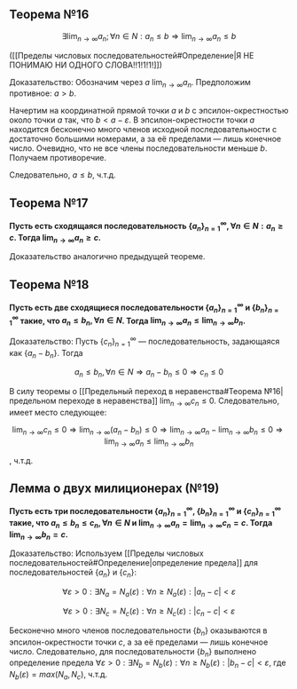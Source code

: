 ## Теорема №16
$$
∃ \lim_{n→∞} a_n; \forall n ∈ N: a_n \le b ⇒ \lim_{n→∞} a_n \le b
$$

([[Пределы числовых последовательностей#Определение|Я НЕ ПОНИМАЮ НИ ОДНОГО СЛОВА!!1!1!1!]])

Доказательство: Обозначим через $a$ $\lim_{n→∞} a_n$. Предположим противное: $a > b$.

Начертим на координатной прямой точки $a$ и $b$ с эпсилон-окрестностью около точки $a$ так, что $b < a - ε$. В эпсилон-окрестности точки $a$ находится бесконечно много членов исходной последовательности с достаточно большими номерами, а за её пределами — лишь конечное число. Очевидно, что не все члены последовательности меньше $b$. Получаем противоречие.

Следовательно, $a \le b$, ч.т.д.
## Теорема №17
**Пусть есть сходящаяся последовательность $\{a_n\}^{∞}_{n=1},\forall n ∈ N : a_n \ge c$. Тогда $\lim_{n→∞} a_n \ge c$.**

Доказательство аналогично предыдущей теореме.
## Теорема №18
**Пусть есть две сходящиеся последовательности $\{a_n\}^{∞}_{n=1}$ и $\{b_n\}^{∞}_{n=1}$ такие, что $a_n \le b_n, \forall n ∈ N$. Тогда $\lim_{n→∞} a_n \le \lim_{n→∞} b_n$.**

Доказательство: Пусть $\{c_n\}^{∞}_{n=1}$ — последовательность, задающаяся как $\{a_n - b_n\}$. Тогда

$$
a_n \le b_n, \forall n ∈ N ⇒ a_n - b_n \le 0 ⇒ c_n \le 0
$$

В силу теоремы о [[Предельный переход в неравенства#Теорема №16|предельном переходе в неравенства]] $\lim_{n→∞} c_n \le 0$. Следовательно, имеет место следующее:

$$
\lim_{n→∞} c_n \le 0 ⇒ \lim_{n→∞}(a_n - b_n) \le 0 ⇒ \lim_{n→∞} a_n - \lim_{n→∞} b_n \le 0 ⇒ \lim_{n→∞} a_n \le \lim_{n→∞} b_n
$$

, ч.т.д.
## Лемма о двух милиционерах (№19)
**Пусть есть три последовательности $\{a_n\}^{∞}_{n=1}$, $\{b_n\}^{∞}_{n=1}$ и $\{c_n\}^{∞}_{n=1}$ такие, что $a_n \le b_n \le c_n, \forall n ∈ N$ и $\lim_{n→∞} a_n = \lim_{n→∞} c_n = c$. Тогда $\lim_{n→∞} b_n = c$.**

Доказательство: Используем [[Пределы числовых последовательностей#Определение|определение предела]] для последовательностей $\{a_n\}$ и $\{c_n\}$:

$$
∀ ε > 0 : ∃ N_a = N_a(ε) : ∀n ≥ N_a(ε): |a_n - c| < ε
$$

$$
∀ ε > 0 : ∃ N_c = N_c(ε) : ∀n ≥ N_c(ε): |c_n - c| < ε
$$

Бесконечно много членов последовательности $\{b_n\}$ оказываются в эпсилон-окрестности точки $c$, а за её пределами — лишь конечное число. Следовательно, для последовательности $\{b_n\}$ выполнено определение предела $∀ ε > 0 : ∃ N_b = N_b(ε) : ∀n ≥ N_b(ε): |b_n - c| < ε$, где $N_b(ε) = max(N_a, N_c)$, ч.т.д.